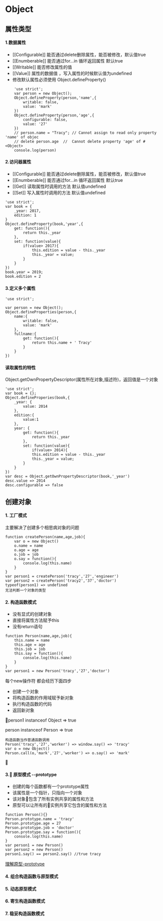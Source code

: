# Object

## 属性类型
#### 1.数据属性

   - [[Configurable]] 能否通过delete删除属性，能否被修改，默认值true
   - [[Enumberable]] 能否通过for...in 循环返回属性 默认true
   - [[Writable]] 能否修改属性的值
   - [[Value]] 属性的数据值 ，写入属性的时候默认值为undefined
   - 修改默认属性必须使用 Object.defineProperty()

```
    'use strict';
    var person = new Object();
    Object.defineProperty(person,'name',{
        writable: false,
        value: 'mark'
    })
    Object.defineProperty(person,'age',{
        configurable: false,
        value: '27'
    })
    // person.name = "Tracy"; // Cannot assign to read only property 'name' of objec  
    // delete person.age  //  Cannot delete property 'age' of #<Object>
    console.log(person)
```

#### 2.访问器属性

   - [[Configurable]] 能否通过delete删除属性，能否被修改，默认值true
   - [[Enumberable]] 能否通过for...in 循环返回属性 默认true
   - [[Get]] 读取属性时调用的方法 默认值undefined
   - [[Set]] 写入属性时调用的方法 默认值undefined
```
'use strict';
var book = {
    _year: 2017,
    edition: 1
}
Object.defineProperty(book,'year',{
    get: function(){
        return this._year
    },
    set: function(value){
        if(value> 2017){
            this.edition = value - this._year
            this._year = value;            
        }
    }
})
book.year = 2019;
book.edition = 2
```

#### 3.定义多个属性
```
'use strict';

var person = new Object();
Object.defineProperties(person,{
    name:{
        writable: false,
        value: 'mark'
    },
    fullname:{
        get: function(){
            return this.name + ' Tracy'
        }
    }
})
```

#### 读取属性的特性

Object.getOwnPropertyDescriptor(属性所在对象,描述符)，返回值是一个对象
```
'use strict';
var book = {};
Object.defineProperies(book,{
    _year: {
        value: 2014
    },
    edition:{
        value:1
    },
    year: {
        get: function(){
            return this._year
        },
        set: function(value){
            if(value> 2014){
            this.edition = value - this._year
            this._year = value;            
        }
    }
})
var desc = Object.getOwnPropertyDescriptor(book,'_year')
desc.value => 2014
desc.configurable => false
```

## 创建对象
#### 1. 工厂模式

主要解决了创建多个相思病对象的问题
```
function createPerson(name,age,job){
    var o = new Object()
    o.name = name
    o.age = age
    o.job = job
    o.say = function(){
        console.log(this.name)
    }
}
var person1 = createPerson('tracy','27','engineer')
var person2 = createPerson('tracy2','37','doctor')
typeof(person1) => undefined 
无法判断一个对象的类型
```

#### 2. 构造函数模式
- 没有显式的创建对象
- 直接将属性方法赋予this
- 没有return语句

```
function Person(name,age,job){
    this.name = name
    this.age = age
    this.job = job
    this.say = function(){
        console.log(this.name)
    }
}
var person1 = new Person('tracy','27','doctor')
```
每个new操作符 都会经历下面四步
- 创建一个对象
- 将构造函数的作用域赋予新对象
- 执行构造函数的代码
- 返回新对象

person1 instanceof Object => true

person instanceof Person => true

    构造函数当作普通函数调用
    Person('tracy','27','worker') => window.say() => 'tracy'
    var o = new Object()
    Person.call(o,'mark','27','worker') => o.say() => 'mark'

#### 3. 原型模式 --prototype

- 创建的每个函数都有一个prototype属性 
- 该属性是一个指针，只指向一个对象
- 该对象包含了所有实例共享的属性和方法
- 原型可以让所有的实例共享它包含的属性和方法
```
function Person(){}
Person.prototype.name = 'tracy'
Person.prototype.age = 27
Person.prototype.job = 'doctor'
Person.prototype.say = function(){
    console.log(this.name)
}
var person1 = new Person() 
var person2 = new Person() 
person1.say() == person2.say() //true tracy
```
[理解原型-prototype](https://github.com/guozilin/guozilin.github.io/blob/master/document/javascript/prototype.md)


#### 4. 组合构造函数与原型模式


#### 5. 动态原型模式

#### 6. 寄生构造函数模式

#### 7. 稳妥构造函数模式